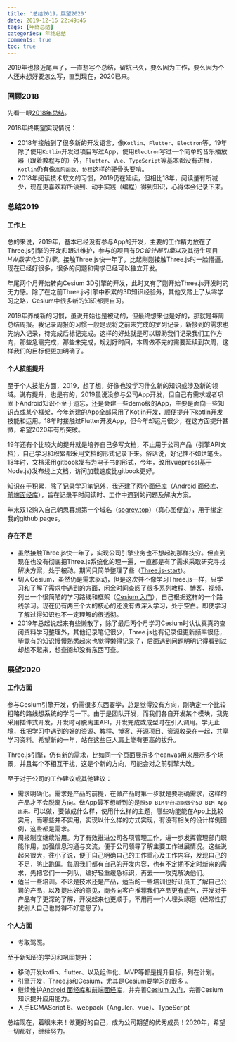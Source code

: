 ```yaml
---
title: '总结2019，展望2020'
date: 2019-12-16 22:49:45
tags: [年终总结]
categories: 年终总结
comments: true
toc: true
---
```


2019年也接近尾声了，一直想写个总结，留坑已久，要么因为工作，要么因为个人还未想好要怎么写，直到现在，2020已来。

### 回顾2018

先看一眼[2018年总结](/article/再见2018，你好2019/)。

2018年终期望实现情况：

- 2018年接触到了很多新的开发语言，像`Kotlin`、`Flutter`、`Electron`等，19年除了使用`Kotlin`开发过项目写过App，使用`Electron`写过一个简单的音乐播放器（跟着教程写的）外，`Flutter`、`Vue`、`TypeScript`等基本都没有进展，`Kotlin`仍有像`高阶函数`、`协程`这样的硬骨头要啃。
- 2018年阅读技术软文的习惯，2019仍在延续，但相比18年，阅读量有所减少，现在更喜欢将所读到、动手实践（编程）得到知识，心得体会记录下来。

### 总结2019

#### 工作上

总的来说，2019年，基本已经没有参与App的开发，主要的工作精力放在了Three.js引擎的开发和跟进维护，参与的项目有*DC设计器引擎*以及其衍生项目*HW数字化3D引擎*。接触Three.js快一年了，比起刚刚接触Three.js时一脸懵逼，现在已经好很多，很多的问题和需求已经可以独立开发。

年尾两个月开始转向Cesium 3D引擎的开发，此时又有了刚开始Three.js开发时的无力感。除了在之前Three.js引擎中积累的3D知识经验外，其他又踏上了从零学习之路，Cesium中很多新的知识都要自习。

2019年养成新的习惯，虽说开始也是被动的，但最终想来也是好的，那就是每周总结周报。我记录周报的习惯一般是现将之前未完成的罗列记录，新接到的需求也先纳入记录，待完成后标记完成。这样的好处就是可以帮助我们记录我们工作方向，那些急需完成，那些未完成，规划好时间，本周做不完的需要延续到次周，这样我们的目标便更加明确了。

#### 个人技能提升

至于个人技能方面，2019，想了想，好像也没学习什么新的知识或涉及新的领域。说有提升，也是有的，2019虽说没参与公司App开发，但自己有需求或者巩固下Android知识不至于遗忘，还是会建一些demo级的App，主要是面向一些知识点或某个框架，今年新建的App全部采用了Kotlin开发，顺便提升下kotlin开发技能和运用。18年时接触过Flutter开发App，但今年却运用很少，在这方面提升甚微，希望2020年有所突破。

19年还有个比较大的提升就是培养自己多写文档，不止用于公司产品（引擎API文档），自己学习和积累都采用文档的形式记录下来。俗话说，好记性不如烂笔头。18年时，文档采用gitbook发布为电子书的形式，今年，改用vuepress(基于Node.js)发布线上文档，访问加载速度比gitbook更好。

知识在于积累，除了记录学习笔记外，我还建了两个面经库（[Android 面经库](https://sogrey.top/Android_QA/)、 [前端面经库](https://sogrey.top/Web-QA/)），旨在记录平时阅读时、工作中遇到的问题及解决方案。

年末双12购入自己朝思暮想第一个域名（[sogrey.top](sogrey.top)）（真心图便宜），用于绑定我的github pages。

#### 存在不足

 - 虽然接触Three.js快一年了，实现公司引擎业务也不想起初那样技穷。但直到现在也没有彻底把Three.js系统化的理一遍，一直都是有了需求采取研究寻找解决方案，处于被动。期间只简单整理了些（[Three.js-start](https://sogrey.top/Three.js-start/)）。
 - 切入Cesium，虽然仍是需求驱动，但是这次并不像学习Three.js一样，只学习和了解了需求中遇到的方面，闲余时间查阅了很多系列教程、博客、视频，列出一个很简陋的学习路线和框架（[Cesium 入门](https://sogrey.top/Cesium-start/)），自己根据这样的一个路线学习。现在仍有两三个大的核心的还没有做深入学习，处于空白。即使学习了解过得知识也不一定理解的很透彻。
 - 2019年总起说起来有些懒散了，除了最后两个月学习Cesium时认认真真的查阅资料学习整理外，其他记录笔记很少，Three.js也有记录但更新频率很低，毕竟有的知识慢慢熟悉起来也觉得懒得记录了，后面遇到问题明明记得看到过却想不起来，想查阅却没有东西可查。

### 展望2020

#### 工作方面

参与Cesium引擎开发，仍需很多东西要学，总是觉得没有方向，刚确定一个比较粗略的路线想系统的学习一下。由于是团队开发，而我们各自开发某个模块，我先采用插件式开发，开发时可脱离主API，开发完成或成型时在引入调用。学无止境，我把学习中遇到的好的资源、教程、博客、开源项目、资源收录在一起，共享学习资料。希望新的一年，站在这些巨人肩上能有更高的拔升。

Three.js引擎，仍有新的需求，比如同一个页面展示多个canvas用来展示多个场景，并且每个不相互干扰，这是个新的方向，可能会对之前引擎大改。

至于对于公司的工作建议或其他建议：

- 需求明确化。需求是产品的前提，在做产品时第一步就是要明确需求，这样的产品才不会脱离方向。做App最不想听到的是`照5D BIM平台功能做个5D BIM App出来。`可以做，要做成什么样，使用什么样的主题，哪些功能能在App上比较实用，而哪些并不实用，实现以什么样的方式实现，有没有相关的设计样例图例，这些都是需求。
- 周报制度继续沿用。为了有效推进公司各项管理工作，进一步发挥管理部门职能作用，加强信息沟通与交流，便于公司领导了解主要工作进展情况。这些说起来很大，往小了说，便于自己明确自己的工作重心及工作内容，发现自己的不足，防止跑偏。每周我们都有自己的开发内容，也有不定期不定时新来的需求，先把它们一一列队，编好轻重缓急标识，再去一一攻克解决他们。
- 适当一些培训。不论是技术还是产品，适当的一些培训也好让员工了解自己公司的产品，以及提出好的意见，商务向客户推荐我们产品更有底气，开发对于产品有了更深的了解，开发起来也更顺手。不用再一个人埋头琢磨（经常性打扰别人自己也觉得不好意思了）。

#### 个人方面

- 考取驾照。

至于新知识的学习和巩固提升：

- 移动开发kotlin、flutter、以及组件化、MVP等都是提升目标，列在计划。
- 引擎开发，Three.js和Cesium，尤其是Cesium要学习的很多 。
- 继续维护[Android 面经库](https://sogrey.top/Android_QA/)和[前端面经库](https://sogrey.top/Web-QA/)，并完善[Cesium 入门](https://sogrey.top/Cesium-start/)，完善Cesium知识提升应用能力。
- 入手ECMAScript 6、webpack（Anguler、vue）、TypeScript

总结现在，着眼未来！做更好的自己，成为公司期望的优秀成员！2020年，希望一切都好，继续努力。





